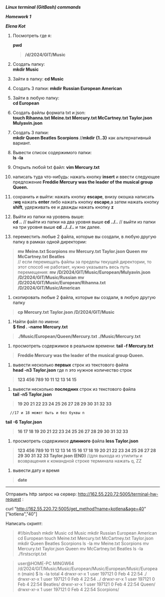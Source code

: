 ___Linux terminal (GitBash) commands___ 

___Homework 1___

___Elena Kot___ 


1) Посмотреть где я: 
   
   __pwd__

    >__/d/2024/GIT/Music__
1) Создать папку:  
__mkdir Music__                                   
1) Зайти в папку: 
__cd Music__
1) Создать 3 папки: 
__mkdir Russian European American__
1) Зайти в любую папку:  
__cd European__
1) Создать файлы формата txt и json:    
__touch Rihanna.txt Meine.txt Mercury.txt McCartney.txt Taylor.json Mulyavin.json__  
1) Создать 3 папки:  
__mkdir Queen Beatles Scorpions__
//__mkdir {1..3}__ как альтернативный вариант.
1) Вывести список содержимого папки:  
__ls -la__
1) Открыть любой txt файл: 
__vim Mercury.txt__ 
1)  написать туда что-нибудь:
нажать кнопку __insert__ и ввести следующее предложение
 __Freddie Mercury was the leader of the musical group Queen.__ 
 
1)  сохранить и выйти: 
нажать кнопку __escape__, внизу окошка написать __:wq__  нажать __enter__ 
либо нажать кнопку __escape__,а затем нажать кнопку __shift__, удерживать ее и дважды нажать кнопку __z__
1)  Выйти из папки на уровень выше:  
__cd ..__
// выйти из папки на два уровня выше __cd ../..__
// выйти из папки на три уровня выше __cd ../../..__ и так далее.
1)  переместить любые 2 файла, которые вы создали, в любую другую папку в рамках одной директории:  
>__mv Meine.txt Scorpions__ __mv Mercury.txt Taylor.json Queen__ __mv McCartney.txt Beatles__  
// если перемещать файлы за пределы текущей директории, то этот способ не работает, нужно указывать весь путь перемещения:
>__mv /D/2024/GIT/Music/European/Mulyavin.json /D/2024/GIT/Music/Russian__ __mv /D/2024/GIT/Music/European/Rihanna.txt /D/2024/GIT/Music/American__
1)  скопировать любые 2 файла, которые вы создали, в любую другую папку 
>__cp Mercury.txt Taylor.json /D/2024/GIT/Music__
1)  Найти файл по имени:  
__$ find . -name Mercury.txt__
>__./Music/European/Queen/Mercury.txt__
>__./Music/Mercury.txt__

1)  просмотреть содержимое в реальном времени: 
__tail -f Mercury.txt__ 
>__Freddie Mercury was the leader of the musical group Queen.__
1)  вывести несколько __первых__ строк из текстового файла  
__head -n3 Taylor.json__ где n это нужное количество строк
>__123
456
789
10 11 12
13 14 15__
      
1)  вывести несколько __последних__ строк из текстового файла   
__tail -n5 Taylor.json__
>__19 20 21
22 23 24
25 26 27
28 29 30
31 32 33__

      //17 и 18 может быть и без буквы n
__tail -6 Taylor.json__
>__16 17 18
19 20 21
22 23 24
25 26 27
28 29 30
31 32 33__
1)  просмотреть содержимое __длинного__ файла 
__less Taylor.json__
>__123
456
789
10 11 12
13 14 15
16 17 18
19 20 21
22 23 24
25 26 27
28 29 30
31 32 33
Taylor.json (END)__
//для выхода из утилиты и возвращения к командной строке терминала нажать q, ZZ
1)  вывести дату и время 
>__date__
--------------------------------------------------------------------------------------
Отправить http запрос на сервер:
    http://162.55.220.72:5005/terminal-hw-request :

curl "http://162.55.220.72:5005/get_method?name=kotlena&age=40"
["kotlena","40"]


Написать скрипт:
>#!/bin/bash
mkdir Music
cd Music
mkdir Russian European American
cd European
touch  Meine.txt Mercury.txt McCartney.txt Taylor.json 
mkdir Queen Beatles Scorpions
ls -la
mv Meine.txt Scorpions
mv Mercury.txt Taylor.json Queen
mv McCartney.txt Beatles
ls -la
./firstscript.txt

>user@HOME-PC MINGW64 /d/2024/GIT/Music/Music/European/Music/European/Music/European (main)
$ ls -la
total 4
drwxr-xr-x 1 user 197121 0 Feb  4 22:54 ./
drwxr-xr-x 1 user 197121 0 Feb  4 22:54 ../
drwxr-xr-x 1 user 197121 0 Feb  4 22:54 Beatles/
drwxr-xr-x 1 user 197121 0 Feb  4 22:54 Queen/
drwxr-xr-x 1 user 197121 0 Feb  4 22:54 Scorpions/



